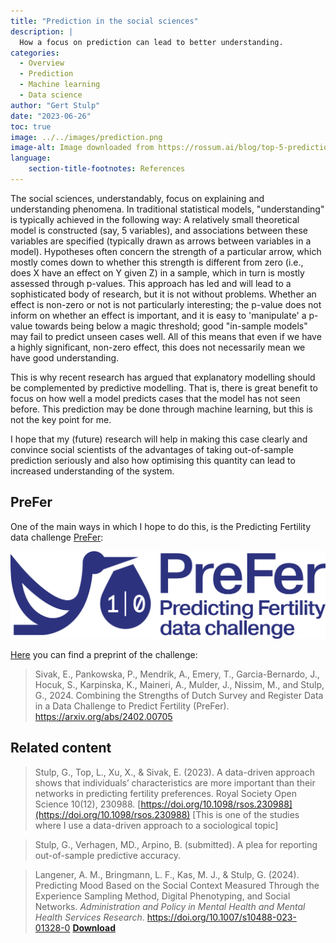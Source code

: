 ```yaml
---
title: "Prediction in the social sciences"
description: |
  How a focus on prediction can lead to better understanding. 
categories:
  - Overview
  - Prediction
  - Machine learning
  - Data science
author: "Gert Stulp"
date: "2023-06-26"
toc: true
image: ../../images/prediction.png
image-alt: Image downloaded from https://rossum.ai/blog/top-5-predictions-for-ai-in-2022/
language: 
    section-title-footnotes: References
---
```



The social sciences, understandably, focus on explaining and understanding phenomena. In traditional statistical models, "understanding" is typically achieved in the following way: A relatively small theoretical model is constructed (say, 5 variables), and associations between these variables are specified (typically drawn as arrows between variables in a model). Hypotheses often concern the strength of a particular arrow, which mostly comes down to whether this strength is different from zero (i.e., does X have an effect on Y given Z) in a sample, which in turn is mostly assessed through p-values. This approach has led and will lead to a sophisticated body of research, but it is not without problems. Whether an effect is non-zero or not is not particularly interesting; the p-value does not inform on whether an effect is important, and it is easy to 'manipulate' a p-value towards being below a magic threshold; good "in-sample models" may fail to predict unseen cases well. All of this means that even if we have a highly significant, non-zero effect, this does not necessarily mean we have good understanding. 

This is why recent research has argued that explanatory modelling should be complemented by predictive modelling. That is, there is great benefit to focus on how well a model predicts cases that the model has not seen before. This prediction may be done through machine learning, but this is not the key point for me.  

I hope that my (future) research will help in making this case clearly and convince social scientists of the advantages of taking out-of-sample prediction seriously and also how optimising this quantity can lead to increased understanding of the system. 

## PreFer
One of the main ways in which I hope to do this, is the Predicting Fertility data challenge [PreFer](https://preferdatachallenge.nl):

![](../../images/PreFer_logo_LONG.png)

[Here](https://arxiv.org/abs/2402.00705) you can find a preprint of the challenge:

> Sivak, E., Pankowska, P., Mendrik, A., Emery, T., Garcia-Bernardo, J., Hocuk, S., Karpinska, K., Maineri, A., Mulder, J., Nissim, M., and Stulp, G., 2024. Combining the Strengths of Dutch Survey and Register Data in a Data Challenge to Predict Fertility (PreFer). https://arxiv.org/abs/2402.00705


## Related content

> Stulp, G., Top, L., Xu, X., & Sivak, E. (2023). A data-driven approach shows that individuals’ characteristics are more important than their networks in predicting fertility preferences. Royal Society Open Science 10(12), 230988. [https://doi.org/10.1098/rsos.230988](https://doi.org/10.1098/rsos.230988) [This is one of the studies where I use a data-driven approach to a sociological topic]

> Stulp, G., Verhagen, MD., Arpino, B. (submitted). A plea for reporting out-of-sample predictive accuracy. 

> Langener, A. M., Bringmann, L. F., Kas, M. J., & Stulp, G. (2024). Predicting Mood Based on the Social Context Measured Through the Experience Sampling Method, Digital Phenotyping, and Social Networks. *Administration and Policy in Mental Health and Mental Health Services Research*. https://doi.org/10.1007/s10488-023-01328-0 <a href="https://doi.org/10.1007/s10488-023-01328-0" target="_blank">**Download**</a> 